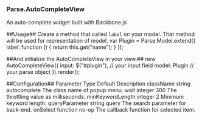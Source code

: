 ### Parse.AutoCompleteView

An auto-complete widget built with Backbone.js

##Usage##
Create a method that called `label` on your model. That method will be used for representation of model.
      var Plugin = Parse.Model.extend({
          label: function () {
              return this.get("name");
          }
      });


##And initialize the AutoCompleteView in your view.##
    new AutoCompleteView({
        input: $("#plugin"), // your input field
        model: Plugin // your parse object
    }).render();

##Configuration##
Parameter	Type	Default	Description
className	string	autocomplete	The class name of popup menu.
wait	integer	300	The throttling value as milliseconds.
minKeywordLength	integer	2	Minimum keyword length.
queryParameter	string	query	The search parameter for back-end.
onSelect	function	no-op	The callback function for selected item.
